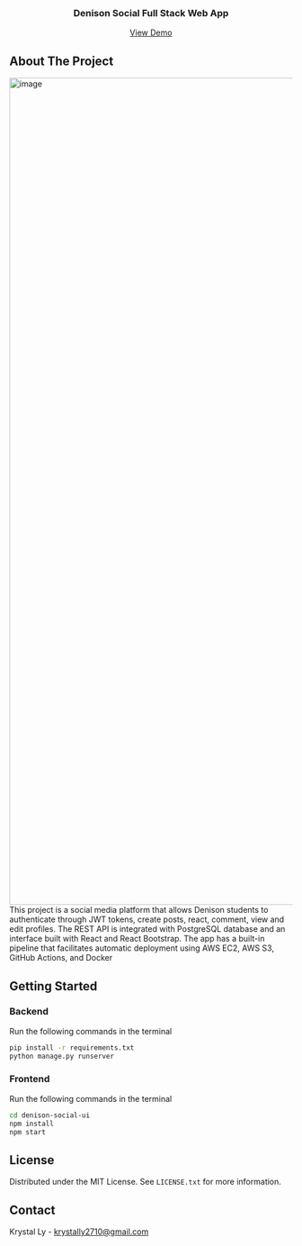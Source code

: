 
<!-- PROJECT LOGO -->
<br />
<div align="center">

  <h3 align="center">Denison Social Full Stack Web App</h3>

  <p align="center">
    <a href="http://denison-social.s3-website.us-east-2.amazonaws.com/">View Demo</a>
  </p>
</div>

<!-- ABOUT THE PROJECT -->
## About The Project
<img width="1470" alt="image" src="https://github.com/krystal2710/denison-social/assets/87869670/d0f6ec28-46c9-4b07-ad1e-2228297e2457">
This project is a social media platform that allows Denison students to authenticate through JWT tokens, create posts, react, comment, view and edit profiles. The REST API is integrated with PostgreSQL database and an interface built with React and React Bootstrap. The app has a built-in pipeline that facilitates automatic deployment using AWS EC2, AWS S3, GitHub Actions, and Docker

<!-- GETTING STARTED -->
## Getting Started

### Backend
Run the following commands in the terminal

  ```sh
  pip install -r requirements.txt
  python manage.py runserver
  ```

### Frontend
Run the following commands in the terminal

  ```sh
  cd denison-social-ui
  npm install
  npm start
  ```

<!-- LICENSE -->
## License

Distributed under the MIT License. See `LICENSE.txt` for more information.

<!-- CONTACT -->
## Contact

Krystal Ly - krystally2710@gmail.com

<!-- MARKDOWN LINKS & IMAGES -->
<!-- https://www.markdownguide.org/basic-syntax/#reference-style-links -->
[contributors-shield]: https://img.shields.io/github/contributors/othneildrew/Best-README-Template.svg?style=for-the-badge
[contributors-url]: https://github.com/othneildrew/Best-README-Template/graphs/contributors
[forks-shield]: https://img.shields.io/github/forks/othneildrew/Best-README-Template.svg?style=for-the-badge
[forks-url]: https://github.com/othneildrew/Best-README-Template/network/members
[stars-shield]: https://img.shields.io/github/stars/othneildrew/Best-README-Template.svg?style=for-the-badge
[stars-url]: https://github.com/othneildrew/Best-README-Template/stargazers
[issues-shield]: https://img.shields.io/github/issues/othneildrew/Best-README-Template.svg?style=for-the-badge
[issues-url]: https://github.com/othneildrew/Best-README-Template/issues
[license-shield]: https://img.shields.io/github/license/othneildrew/Best-README-Template.svg?style=for-the-badge
[license-url]: https://github.com/othneildrew/Best-README-Template/blob/master/LICENSE.txt
[linkedin-shield]: https://img.shields.io/badge/-LinkedIn-black.svg?style=for-the-badge&logo=linkedin&colorB=555
[linkedin-url]: https://linkedin.com/in/othneildrew
[product-screenshot]: images/screenshot.png
[React.js]: https://img.shields.io/badge/React-20232A?style=for-the-badge&logo=react&logoColor=61DAFB
[React-url]: https://reactjs.org/
[Bootstrap.com]: https://img.shields.io/badge/Bootstrap-563D7C?style=for-the-badge&logo=bootstrap&logoColor=white
[Bootstrap-url]: https://getbootstrap.com

